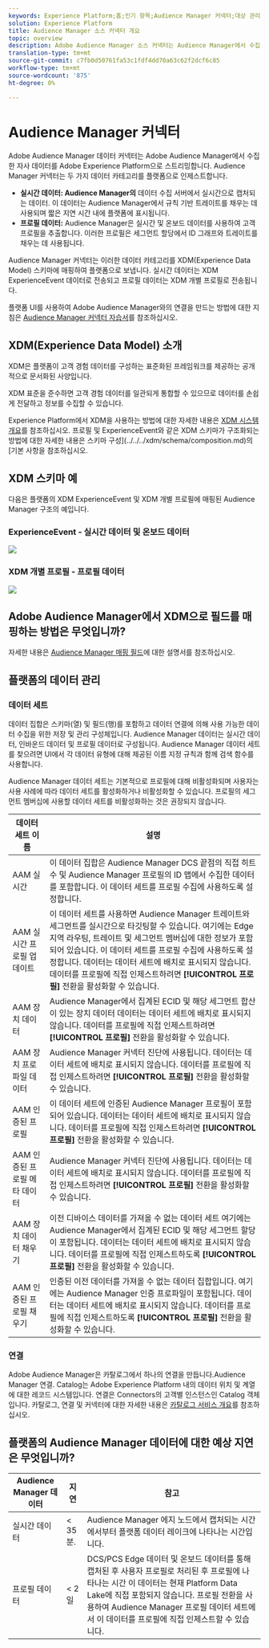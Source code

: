 ```yaml
---
keywords: Experience Platform;홈;인기 항목;Audience Manager 커넥터;대상 관리자;대상 관리자
solution: Experience Platform
title: Audience Manager 소스 커넥터 개요
topic: overview
description: Adobe Audience Manager 소스 커넥터는 Audience Manager에서 수집한 자사 데이터를 Adobe Experience Platform으로 스트리밍합니다.
translation-type: tm+mt
source-git-commit: c7fb0d50761fa53c1fdf4dd70a63c62f2dcf6c85
workflow-type: tm+mt
source-wordcount: '875'
ht-degree: 0%

---
```



# Audience Manager 커넥터

Adobe Audience Manager 데이터 커넥터는 Adobe Audience Manager에서 수집한 자사 데이터를 Adobe Experience Platform으로 스트리밍합니다. Audience Manager 커넥터는 두 가지 데이터 카테고리를 플랫폼으로 인제스트합니다.

- **실시간 데이터: Audience Manager의** 데이터 수집 서버에서 실시간으로 캡처되는 데이터. 이 데이터는 Audience Manager에서 규칙 기반 트레이트를 채우는 데 사용되며 짧은 지연 시간 내에 플랫폼에 표시됩니다.
- **프로필 데이터:** Audience Manager은 실시간 및 온보드 데이터를 사용하여 고객 프로필을 추출합니다. 이러한 프로필은 세그먼트 할당에서 ID 그래프와 트레이트를 채우는 데 사용됩니다.

Audience Manager 커넥터는 이러한 데이터 카테고리를 XDM(Experience Data Model) 스키마에 매핑하여 플랫폼으로 보냅니다. 실시간 데이터는 XDM ExperienceEvent 데이터로 전송되고 프로필 데이터는 XDM 개별 프로필로 전송됩니다.

플랫폼 UI를 사용하여 Adobe Audience Manager와의 연결을 만드는 방법에 대한 지침은 [Audience Manager 커넥터 자습서](../../tutorials/ui/create/adobe-applications/audience-manager.md)를 참조하십시오.

## XDM(Experience Data Model) 소개

XDM은 플랫폼이 고객 경험 데이터를 구성하는 표준화된 프레임워크를 제공하는 공개적으로 문서화된 사양입니다.

XDM 표준을 준수하면 고객 경험 데이터를 일관되게 통합할 수 있으므로 데이터를 손쉽게 전달하고 정보를 수집할 수 있습니다.

Experience Platform에서 XDM을 사용하는 방법에 대한 자세한 내용은 [XDM 시스템 개요](../../../xdm/home.md)를 참조하십시오. 프로필 및 ExperienceEvent와 같은 XDM 스키마가 구조화되는 방법에 대한 자세한 내용은 스키마 구성](../../../xdm/schema/composition.md)의 [기본 사항을 참조하십시오.

## XDM 스키마 예

다음은 플랫폼의 XDM ExperienceEvent 및 XDM 개별 프로필에 매핑된 Audience Manager 구조의 예입니다.

### ExperienceEvent - 실시간 데이터 및 온보드 데이터

![](images/aam-experience-events-for-dcs-and-onboarding-data.png)

### XDM 개별 프로필 - 프로필 데이터

![](images/aam-profile-xdm-for-profile-data.png)

## Adobe Audience Manager에서 XDM으로 필드를 매핑하는 방법은 무엇입니까?

자세한 내용은 [Audience Manager 매핑 필드](./mapping/audience-manager.md)에 대한 설명서를 참조하십시오.

## 플랫폼의 데이터 관리

### 데이터 세트

데이터 집합은 스키마(열) 및 필드(행)를 포함하고 데이터 연결에 의해 사용 가능한 데이터 수집을 위한 저장 및 관리 구성체입니다. Audience Manager 데이터는 실시간 데이터, 인바운드 데이터 및 프로필 데이터로 구성됩니다. Audience Manager 데이터 세트를 찾으려면 UI에서 각 데이터 유형에 대해 제공된 이름 지정 규칙과 함께 검색 함수를 사용합니다.

Audience Manager 데이터 세트는 기본적으로 프로필에 대해 비활성화되며 사용자는 사용 사례에 따라 데이터 세트를 활성화하거나 비활성화할 수 있습니다. 프로필의 세그먼트 멤버십에 사용할 데이터 세트를 비활성화하는 것은 권장되지 않습니다.

| 데이터 세트 이름 | 설명 |
| ------------ | ----------- |
| AAM 실시간 | 이 데이터 집합은 Audience Manager DCS 끝점의 직접 히트 수 및 Audience Manager 프로필의 ID 맵에서 수집한 데이터를 포함합니다. 이 데이터 세트를 프로필 수집에 사용하도록 설정합니다. |
| AAM 실시간 프로필 업데이트 | 이 데이터 세트를 사용하면 Audience Manager 트레이트와 세그먼트를 실시간으로 타깃팅할 수 있습니다. 여기에는 Edge 지역 라우팅, 트레이트 및 세그먼트 멤버십에 대한 정보가 포함되어 있습니다. 이 데이터 세트를 프로필 수집에 사용하도록 설정합니다. 데이터는 데이터 세트에 배치로 표시되지 않습니다. 데이터를 프로필에 직접 인제스트하려면 **[!UICONTROL 프로필]** 전환을 활성화할 수 있습니다. |
| AAM 장치 데이터 | Audience Manager에서 집계된 ECID 및 해당 세그먼트 합산이 있는 장치 데이터 데이터는 데이터 세트에 배치로 표시되지 않습니다. 데이터를 프로필에 직접 인제스트하려면 **[!UICONTROL 프로필]** 전환을 활성화할 수 있습니다. |
| AAM 장치 프로파일 데이터 | Audience Manager 커넥터 진단에 사용됩니다. 데이터는 데이터 세트에 배치로 표시되지 않습니다. 데이터를 프로필에 직접 인제스트하려면 **[!UICONTROL 프로필]** 전환을 활성화할 수 있습니다. |
| AAM 인증된 프로필 | 이 데이터 세트에 인증된 Audience Manager 프로필이 포함되어 있습니다. 데이터는 데이터 세트에 배치로 표시되지 않습니다. 데이터를 프로필에 직접 인제스트하려면 **[!UICONTROL 프로필]** 전환을 활성화할 수 있습니다. |
| AAM 인증된 프로필 메타 데이터 | Audience Manager 커넥터 진단에 사용됩니다. 데이터는 데이터 세트에 배치로 표시되지 않습니다. 데이터를 프로필에 직접 인제스트하려면 **[!UICONTROL 프로필]** 전환을 활성화할 수 있습니다. |
| AAM 장치 데이터 채우기 | 이전 디바이스 데이터를 가져올 수 없는 데이터 세트 여기에는 Audience Manager에서 집계된 ECID 및 해당 세그먼트 할당이 포함됩니다. 데이터는 데이터 세트에 배치로 표시되지 않습니다. 데이터를 프로필에 직접 인제스트하도록 **[!UICONTROL 프로필]** 전환을 활성화할 수 있습니다. |
| AAM 인증된 프로필 채우기 | 인증된 이전 데이터를 가져올 수 없는 데이터 집합입니다. 여기에는 Audience Manager 인증 프로파일이 포함됩니다. 데이터는 데이터 세트에 배치로 표시되지 않습니다. 데이터를 프로필에 직접 인제스트하도록 **[!UICONTROL 프로필]** 전환을 활성화할 수 있습니다. |

### 연결

Adobe Audience Manager은 카탈로그에서 하나의 연결을 만듭니다.Audience Manager 연결. Catalog는 Adobe Experience Platform 내의 데이터 위치 및 계열에 대한 레코드 시스템입니다. 연결은 Connectors의 고객별 인스턴스인 Catalog 객체입니다. 카탈로그, 연결 및 커넥터에 대한 자세한 내용은 [카탈로그 서비스 개요](../../../catalog/home.md)를 참조하십시오.

## 플랫폼의 Audience Manager 데이터에 대한 예상 지연은 무엇입니까?

| Audience Manager 데이터 | 지연 | 참고 |
| --- | --- | --- |
| 실시간 데이터 | &lt; 35분. | Audience Manager 에지 노드에서 캡처되는 시간에서부터 플랫폼 데이터 레이크에 나타나는 시간입니다. |
| 프로필 데이터 | &lt; 2일 | DCS/PCS Edge 데이터 및 온보드 데이터를 통해 캡처된 후 사용자 프로필로 처리된 후 프로필에 나타나는 시간 이 데이터는 현재 Platform Data Lake에 직접 포함되지 않습니다. 프로필 전환을 사용하여 Audience Manager 프로필 데이터 세트에서 이 데이터를 프로필에 직접 인제스트할 수 있습니다. |